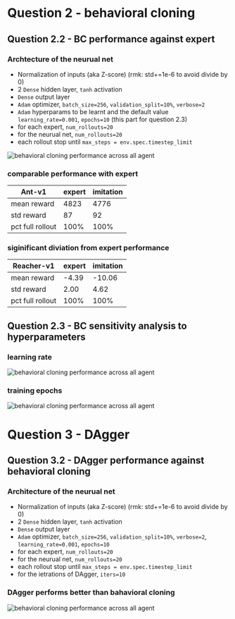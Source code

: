 # Question 2 - behavioral cloning
## Question 2.2 - BC performance against expert
### Archtecture of the neurual net
- Normalization of inputs (aka Z-score) (rmk: std+=1e-6 to avoid divide by 0)
- 2 `Dense` hidden layer, `tanh` activation
- `Dense` output layer
- `Adam` optimizer, `batch_size=256`, `validation_split=10%`, `verbose=2`
- `Adam` hyperparams to be learnt and the default value `learning_rate=0.001`, `epochs=10` (this part for question 2.3)
- for each expert, `num_rollouts=20`
- for the neurual net, `num_rollouts=20`
- each rollout stop until `max_steps = env.spec.timestep_limit`

![behavioral cloning performance across all agent](../report_ouput/Reacher-v2-lr-reward.png)

### comparable performance with expert
  Ant-v1         |      expert |   imitation
-----------------|-------------|------------
mean reward      |        4823 | 4776
std reward       |       87    | 92
pct full rollout |   100%      |  100%

### siginificant diviation from expert performance
  Reacher-v1         |      expert |   imitation
-----------------|-------------|------------
mean reward      |  -4.39  | -10.06
std reward       |   2.00     | 4.62
pct full rollout |   100%      |  100%

## Question 2.3 - BC sensitivity analysis to hyperparameters
### learning rate
![behavioral cloning performance across all agent](../report_ouput/Ant-v2-BC-rewards-lr.png)

### training epochs
![behavioral cloning performance across all agent](../report_ouput/Ant-v2-BC-rewards-ep.png)

# Question 3 - DAgger
## Question 3.2 - DAgger performance against behavioral cloning
### Architecture of the neurual net
- Normalization of inputs (aka Z-score) (rmk: std+=1e-6 to avoid divide by 0)
- 2 `Dense` hidden layer, `tanh` activation
- `Dense` output layer
- `Adam` optimizer, `batch_size=256`, `validation_split=10%`, `verbose=2`, `learning_rate=0.001`, `epochs=10`
- for each expert, `num_rollouts=20`
- for the neurual net, `num_rollouts=20`
- each rollout stop until `max_steps = env.spec.timestep_limit`
- for the ietrations of DAgger, `iters=10`

### DAgger performs better than bahavioral cloning
![behavioral cloning performance across all agent](../report_ouput/Humanoid-v2-DAgger-rewards.png)

